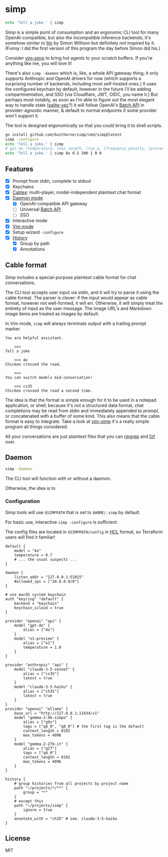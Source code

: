 # simp
```bash
echo 'Tell a joke.' | simp
```

Simp is a simple point of consumption and an ergonomic CLI tool for many OpenAI-compatible, but also _the incompatible_ inference backends; it's somehow similar to [llm][0] by Simon Willison but definitely _not_ inspired by it. (Funny: I did the first version of this program the day before Simon did his.)

Consider [vim-simp][1] to bring hot agents to your scratch buffers. If you're anything like me, you will love it!

There's also `simp -daemon` which is, like, a whole API gateway thing; it only supports Anthropic and OpenAI drivers for now (which supports a surprising number of backends, including most self-hosted ones.) It uses the configured keychain by default, however in the future I'll be adding compartmentation, and SSO (via Cloudflare, JWT, OIDC, you name it.) But perhaps most notably, as soon as I'm able to figure out the most elegant way to handle state ([sqlite-vec][6]?) it will follow OpenAI's [Batch API][2] in provider-agnostic manner, & default to normal endpoints if some provider won't support it.

The tool is designed ergonomically so that you could bring it to shell scripts.

```bash
go install github.com/busthorne/simp/cmd/simp@latest
simp -configure
echo 'Tell a joke.' | simp
# gpt-4o [temperature, [max_length, [top_p, [frequency_penalty, [presence_penalty]]]]]
echo 'Tell a joke.' | simp 4o 0.5 200 1 0 0
```

## Features
- [x] Prompt from stdin, complete to stdout
- [x] Keychains
- [x] [Cables](#cable-format): multi-player, model-independent plaintext chat format
- [x] [Daemon mode](#daemon)
	- [x] OpenAI-compatible API gateway
	- [ ] Universal [Batch API][2]
	- [ ] SSO
- [x] Interactive mode
- [x] [Vim mode][1]
- [x] Setup wizard `-configure`
- [x] [History](#history)
	- [x] Group by path
	- [x] Annotations

## Cable format
Simp includes a special-purpose plaintext cable format for chat conversations.

The CLI tool accepts user input via stdin, and it will try to parse it using the cable format. The parser is clever: if the input would appear as cable format, however not well-formed, it will err. Otherwise, it will simply treat the entirety of input as the user message. The image URL's and Markdown image items are treated as images by default.

In Vim mode, `simp` will always terminate output with a trailing prompt marker.

```
You are helpful assistant.

	>>>
Tell a joke

	<<< 4o
Chicken crossed the road.

	>>>
You can switch models mid-conversation!

	<<< cs35
Chicken crossed the road a second time.
```

The idea is that the format is simple enough for it to be used in a notepad application, or shell; because it's not a structured data format, chat completions may be read from stdin and immediately appended to prompt, or concatenated with a buffer of some kind. This also means that the cable format is easy to integrate. Take a look at [vim-simp][1] it's a really simple program all things considered.

All your conversations are just plaintext files that you can [ripgrep][3] and [fzf][4] over.

## Daemon
```bash
simp -daemon
```

The CLI tool will function with or without a daemon.

Otherwise, the idea is to 

### Configuration
Simp tools will use `$SIMPPATH` that is set to `$HOME/.simp` by default.

For basic use, interactive `simp -configure` is sufficient.

The config files are located in `$SIMPPATH/config` in [HCL][5] format, so Terraform users will find it familiar!

```hcl
default {
	model = "4o"
	temperature = 0.7
	# ... the usual suspects ...
}

daemon {
	listen_addr = "127.0.0.1:51015"
	#allowed_ips = ["10.0.0.0/8"]
}

# use macOS system keychain
auth "keyring" "default" {
	backend = "keychain"
	keychain_icloud = true
}

provider "openai" "api" {
	model "gpt-4o" {
		alias = ["4o"]
	}
	model "o1-preview" {
		alias = ["o1"]
		temperature = 1.0
	}
}

provider "anthropic" "api" {
	model "claude-3-5-sonnet" {
		alias = ["cs35"]
		latest = true
	}
	model "claude-3-5-haiku" {
		alias = ["ch35"]
		latest = true
	}
}
provider "openai" "ollama" {
	base_url = "http://127.0.0.1:11434/v1"
	model "gemma-2-9b-simpo" {
		alias = ["g9s"]
		tags = ["q4_0", "q8_0"] # the first tag is the default
		context_length = 8192
		max_tokens = 4096
	}
	model "gemma-2-27b-it" {
		alias = ["g27"]
		tags = ["q4_0"]
		context_length = 8192
		max_tokens = 4096
	}
}

history {
	# group histories from all projects by project name
	path "~/projects/*/**" {
		group = "*"
	}
	# except this
	path "~/projects/simp" {
		ignore = true
	}
	annotate_with = "ch35" # see. claude-3-5-haiku
}
```

## License
MIT

[0]: https://github.com/simonw/llm
[1]: https://github.com/busthorne/vim-simp
[2]: https://platform.openai.com/docs/guides/batch
[3]: https://github.com/BurntSushi/ripgrep
[4]: https://github.com/junegunn/fzf
[5]: https://github.com/hashicorp/hcl
[6]: https://alexgarcia.xyz/sqlite-vec/go.html